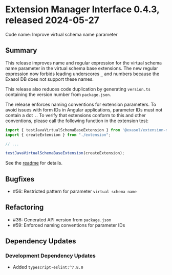 # Extension Manager Interface 0.4.3, released 2024-05-27

Code name: Improve virtual schema name parameter

## Summary

This release improves name and regular expression for the virtual schema name parameter in the virtual schema base extensions. The new regular expression now forbids leading underscores `_` and numbers because the Exasol DB does not support these names.

This release also reduces code duplication by generating `version.ts` containing the version number from `package.json`.

The release enforces naming conventions for extension parameters. To avoid issues with form IDs in Angular applications, parameter IDs must not contain a dot `.`. To verify that extensions conform to this and other conventions, please call the following function in the extension test:

```ts
import { testJavaVirtualSchemaBaseExtension } from '@exasol/extension-manager-interface/dist/base-vs-test/vsTestBase';
import { createExtension } from "./extension";

// ...

testJavaVirtualSchemaBaseExtension(createExtension);
```

See the [readme](../../README.md#testing-extensions) for details.

## Bugfixes

* #56: Restricted pattern for parameter  `virtual schema name`

## Refactoring

* #36: Generated API version from `package.json`
* #59: Enforced naming conventions for parameter IDs

## Dependency Updates

### Development Dependency Updates

* Added `typescript-eslint:^7.8.0`
